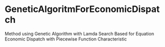 # GeneticAlgoritmForEconomicDispatch
Method using Genetic Algorithm with Lamda Search Based for Equation Economic Dispatch with Piecewise Function Characteristic

